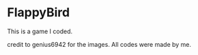 # FlappyBird
This is a game I coded.

credit to genius6942 for the images. All codes were made by me.
